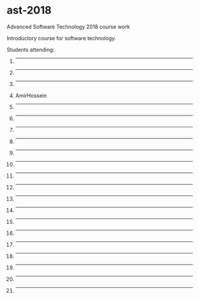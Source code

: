 # ast-2018
Advanced Software Technology 2018 course work


Introductory course for software technology.

Students attending:
1. ---
2. --- 
3. ---
4. AmirHossein
5. ---
6. ---
7. ---
8. ---
9. ---
10. ---
11. ---
12. ---
13. ---
14. ---
15. ---
16. ---
17. ---
18. ---
19. ---
20. ---
21. ---

